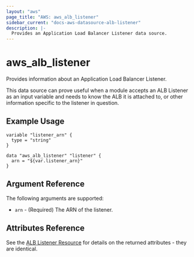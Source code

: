 ```yaml
---
layout: "aws"
page_title: "AWS: aws_alb_listener"
sidebar_current: "docs-aws-datasource-alb-listener"
description: |-
  Provides an Application Load Balancer Listener data source.
---
```


# aws\_alb\_listener

Provides information about an Application Load Balancer Listener.

This data source can prove useful when a module accepts an ALB Listener as an
input variable and needs to know the ALB it is attached to, or other
information specific to the listener in question.

## Example Usage

```hcl
variable "listener_arn" {
  type = "string"
}

data "aws_alb_listener" "listener" {
  arn = "${var.listener_arn}"
}
```

## Argument Reference

The following arguments are supported:

* `arn` - (Required) The ARN of the listener.

## Attributes Reference

See the [ALB Listener Resource](docs/providers/aws/r/alb_listener.html) for details
on the returned attributes - they are identical.
